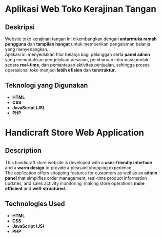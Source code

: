 # Aplikasi Web Toko Kerajinan Tangan

## Deskripsi
Website toko kerajinan tangan ini dikembangkan dengan **antarmuka ramah pengguna** dan **tampilan hangat** untuk memberikan pengalaman belanja yang menyenangkan.  
Aplikasi ini menyediakan fitur belanja bagi pelanggan serta **panel admin** yang memudahkan pengelolaan pesanan, pembaruan informasi produk secara **real-time**, dan pemantauan aktivitas penjualan, sehingga proses operasional toko menjadi **lebih efisien** dan **terstruktur**.

## Teknologi yang Digunakan
- **HTML**
- **CSS**
- **JavaScript (JS)**
- **PHP**





# Handicraft Store Web Application

## Description
This handicraft store website is developed with a **user-friendly interface** and a **warm design** to provide a pleasant shopping experience.  
The application offers shopping features for customers as well as an **admin panel** that simplifies order management, real-time product information updates, and sales activity monitoring, making store operations **more efficient** and **well-structured**.

## Technologies Used
- **HTML**
- **CSS**
- **JavaScript (JS)**
- **PHP**


